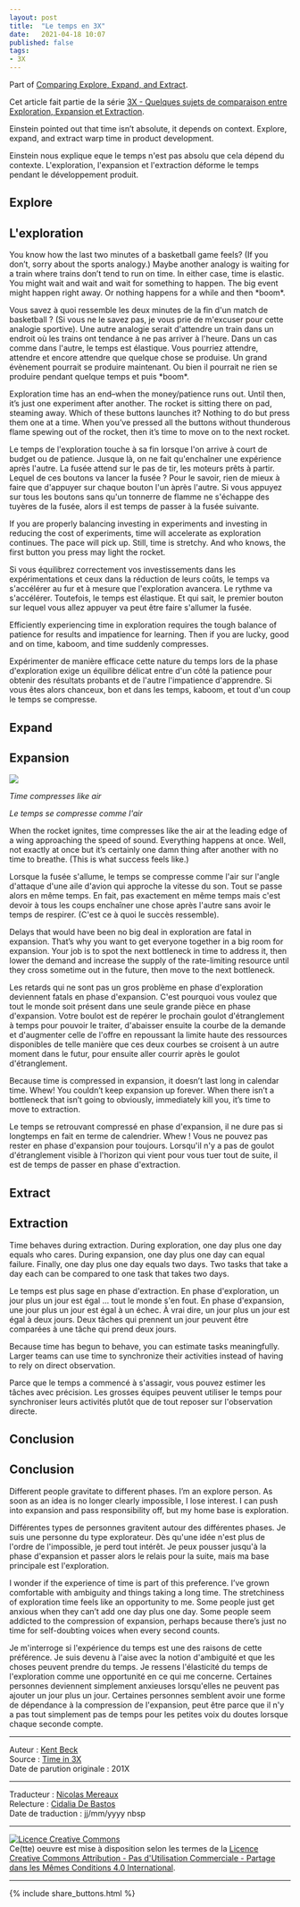 ```yaml
---
layout: post
title:  "Le temps en 3X"
date:   2021-04-18 10:07
published: false
tags:
- 3X
---
```


Part of [Comparing Explore, Expand, and Extract](https://www.facebook.com/notes/kent-beck/comparing-explore-expand-and-extract-topics-in-3x/1241983035834558).

Cet article fait partie de la série [3X - Quelques sujets de comparaison entre Exploration, Expansion et Extraction](http://www.les-traducteurs-agiles.org/2021/04/18/3x-quelques-sujets-de-comparaison-entre-exploration-expansion-et-extraction.html).

Einstein pointed out that time isn’t absolute, it depends on context. Explore, expand, and extract warp time in product development.

Einstein nous explique eque le temps n'est pas absolu que cela dépend du contexte. L'exploration, l'expansion et l'extraction déforme le temps pendant le développement produit.

## Explore

## L'exploration

You know how the last two minutes of a basketball game feels? (If you don’t, sorry about the sports analogy.) Maybe another analogy is waiting for a train where trains don’t tend to run on time. In either case, time is elastic. You might wait and wait and wait for something to happen. The big event might happen right away. Or nothing happens for a while and then \*boom\*.

Vous savez à quoi ressemble les deux minutes de la fin d'un match de basketball ? (Si vous ne le savez pas, je vous prie de m'excuser pour cette analogie sportive). Une autre analogie serait d'attendre un train dans un endroit où les trains ont tendance à ne pas arriver à l'heure. Dans un cas comme dans l'autre, le temps est élastique. Vous pourriez attendre, attendre et encore attendre que quelque chose se produise. Un grand évènement pourrait se produire maintenant. Ou bien il pourrait ne rien se produire pendant quelque temps et puis \*boom\*.

Exploration time has an end–when the money/patience runs out. Until then, it’s just one experiment after another. The rocket is sitting there on pad, steaming away. Which of these buttons launches it? Nothing to do but press them one at a time. When you’ve pressed all the buttons without thunderous flame spewing out of the rocket, then it’s time to move on to the next rocket.

Le temps de l'exploration touche à sa fin lorsque l'on arrive à court de budget ou de patience. Jusque là, on ne fait qu'enchaîner une expérience après l'autre. La fusée attend sur le pas de tir, les moteurs prêts à partir. Lequel de ces boutons va lancer la fusée ? Pour le savoir, rien de mieux à faire que d'appuyer sur chaque bouton l'un àprès l'autre. Si vous appuyez sur tous les boutons sans qu'un tonnerre de flamme ne s'échappe des tuyères de la fusée, alors il est temps de passer à la fusée suivante.

If you are properly balancing investing in experiments and investing in reducing the cost of experiments, time will accelerate as exploration continues. The pace will pick up. Still, time is stretchy. And who knows, the first button you press may light the rocket.

Si vous équilibrez correctement vos investissements dans les expérimentations et ceux dans la réduction de leurs coûts, le temps va s'accélérer au fur et à mesure que l'exploration avancera. Le rythme va s'accélérer. Toutefois, le temps est élastique. Et qui sait, le premier bouton sur lequel vous allez appuyer va peut être faire s'allumer la fusée.

Efficiently experiencing time in exploration requires the tough balance of patience for results and impatience for learning. Then if you are lucky, good and on time, kaboom, and time suddenly compresses.

Expérimenter de manière efficace cette nature du temps lors de la phase d'exploration exige un équilibre délicat entre d'un côté la patience pour obtenir des résultats probants et de l'autre l'impatience d'apprendre.  Si vous êtes alors chanceux, bon et dans les temps, kaboom, et tout d'un coup le temps se compresse.

## Expand

## Expansion

![](https://scontent-cdt1-1.xx.fbcdn.net/v/t1.18169-9/14045970_10154503988468675_720894018069002576_n.jpg?_nc_cat=110&ccb=1-3&_nc_sid=abc084&_nc_ohc=oRZAtRvMHWoAX_PJwHv&_nc_ht=scontent-cdt1-1.xx&oh=8384a910860009d6d7fdccb46d21f727&oe=60A0B197)

_Time compresses like air_

_Le temps se compresse comme l'air_

When the rocket ignites, time compresses like the air at the leading edge of a wing approaching the speed of sound. Everything happens at once. Well, not exactly at once but it’s certainly one damn thing after another with no time to breathe. (This is what success feels like.)

Lorsque la fusée s'allume, le temps se compresse comme l'air sur l'angle d'attaque d'une aile d'avion qui approche la vitesse du son. Tout se passe alors en même temps. En fait, pas exactement en même temps mais c'est devoir à tous les coups enchaîner une chose après l'autre sans avoir le temps de respirer. (C'est ce à quoi le succès ressemble).

Delays that would have been no big deal in exploration are fatal in expansion. That’s why you want to get everyone together in a big room for expansion. Your job is to spot the next bottleneck in time to address it, then lower the demand and increase the supply of the rate-limiting resource until they cross sometime out in the future, then move to the next bottleneck.

Les retards qui ne sont pas un gros problème en phase d'exploration deviennent fatals en phase d'expansion. C'est pourquoi vous voulez que tout le monde soit présent dans une seule grande pièce en phase d'expansion. Votre boulot est de repérer le prochain goulot d'étranglement à temps pour pouvoir le traiter, d'abaisser ensuite la courbe de la demande et d'augmenter celle de l'offre en repoussant la  limite haute des ressources disponibles de telle manière que ces deux courbes se croisent à un autre moment dans le futur, pour ensuite aller courrir après le goulot d'étranglement.

Because time is compressed in expansion, it doesn’t last long in calendar time. Whew! You couldn’t keep expansion up forever. When there isn’t a bottleneck that isn’t going to obviously, immediately kill you, it’s time to move to extraction.

Le temps se retrouvant compressé en phase d'expansion, il ne dure pas si longtemps en fait en terme de calendrier. Whew ! Vous ne pouvez pas rester en phase d'expansion pour toujours. Lorsqu'il n'y a pas de goulot d'étranglement visible à l'horizon qui vient pour vous tuer tout de suite, il est de temps de passer en phase d'extraction.

## Extract

## Extraction

Time behaves during extraction. During exploration, one day plus one day equals who cares. During expansion, one day plus one day can equal failure. Finally, one day plus one day equals two days. Two tasks that take a day each can be compared to one task that takes two days.

Le temps est plus sage en phase d'extraction. En phase d'exploration, un jour plus un jour est égal … tout le monde s'en fout. En phase d'expansion, une jour plus un jour est égal à un échec. À vrai dire, un jour plus un jour est égal à deux jours. Deux tâches qui prennent un jour peuvent être comparées à une tâche qui prend deux jours.

Because time has begun to behave, you can estimate tasks meaningfully. Larger teams can use time to synchronize their activities instead of having to rely on direct observation.

Parce que le temps a commencé à s'assagir, vous pouvez estimer les tâches avec précision. Les grosses équipes peuvent utiliser le temps pour synchroniser leurs activités plutôt que de tout reposer sur l'observation directe.

## Conclusion

## Conclusion

Different people gravitate to different phases. I’m an explore person. As soon as an idea is no longer clearly impossible, I lose interest. I can push into expansion and pass responsibility off, but my home base is exploration.

Différentes types de personnes gravitent autour des différentes phases. Je suis une personne du type explorateur. Dès qu'une idée n'est plus de l'ordre de l'impossible, je perd tout intérêt. Je peux pousser jusqu'à la phase d'expansion et passer alors le relais pour la suite, mais ma base principale est l'exploration.

I wonder if the experience of time is part of this preference. I’ve grown comfortable with ambiguity and things taking a long time. The stretchiness of exploration time feels like an opportunity to me. Some people just get anxious when they can’t add one day plus one day. Some people seem addicted to the compression of expansion, perhaps because there’s just no time for self-doubting voices when every second counts.

Je m'interroge si l'expérience du temps est une des raisons de cette préférence. Je suis devenu à l'aise avec la notion d'ambiguité et que les choses peuvent prendre du temps. Je ressens l'élasticité du temps de l'exploration comme une opportunité en ce qui me concerne. Certaines personnes deviennent simplement anxieuses lorsqu'elles ne peuvent pas ajouter un jour plus un jour. Certaines personnes semblent avoir une forme de dépendance à la compression de l'expansion, peut être parce que il n'y a pas tout simplement pas de temps pour les petites voix du doutes lorsque chaque seconde compte.

---
Auteur : [Kent Beck](https://medium.com/@kentbeck_7670/about)  
Source : [Time in 3X](https://www.facebook.com/notes/kent-beck/time-in-3x/1245493485483513)  
Date de parution originale : 201X  

---
Traducteur : [Nicolas Mereaux](http://www.les-traducteurs-agiles.org/traducteurs/)  
Relecture : [Cidalia De Bastos](http://www.les-traducteurs-agiles.org/traducteurs/)  
Date de traduction : jj/mm/yyyy  nbsp

---

<a rel="license" href="http://creativecommons.org/licenses/by-nc-sa/4.0/"><img alt="Licence Creative Commons" style="border-width:0" src="http://i.creativecommons.org/l/by-nc-sa/4.0/88x31.png" /></a><br />Ce(tte) oeuvre est mise à disposition selon les termes de la <a rel="license" href="http://creativecommons.org/licenses/by-nc-sa/4.0/">Licence Creative Commons Attribution - Pas d'Utilisation Commerciale - Partage dans les Mêmes Conditions 4.0 International</a>.

---

{% include share_buttons.html %}
